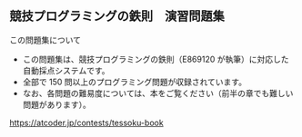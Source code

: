## 競技プログラミングの鉄則　演習問題集

この問題集について
* この問題集は、競技プログラミングの鉄則（E869120 が執筆）に対応した自動採点システムです。
* 全部で 150 問以上のプログラミング問題が収録されています。
* なお、各問題の難易度については、本をご覧ください（前半の章でも難しい問題があります）。


https://atcoder.jp/contests/tessoku-book